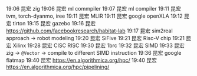 19:06 昆宏 zig
19:06 昆宏 ml commpiler
19:07 昆宏 ml compiler
19:11 昆宏 tvm, torch-dyanmo, iree
19:11 昆宏 MLIR
19:11 昆宏 google openXLA
19:12 昆宏 tirton
19:15 昆宏 gazebo
19:16 昆宏 https://github.com/facebookresearch/habitat-lab
19:17 昆宏 sim2real approach -> robot modeling
19:20 昆宏 SiFive
19:21 昆宏 Risc-V chip
19:21 昆宏 Xilinx
19:28 昆宏 CISC RISC
19:30 昆宏 1brc
19:32 昆宏 SIMD
19:33 昆宏 zig -> `@Vector` -> compile to different SIMD instruction
19:36 昆宏 google flatmap
19:40 昆宏 https://en.algorithmica.org/hpc/
19:40 昆宏 https://en.algorithmica.org/hpc/pipelining/